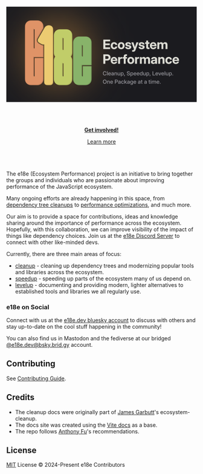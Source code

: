 ![e18e (Ecosystem Performance)](/docs/public/e18e-og-image.png)

<br><br>

<p align="center">
<a href="https://chat.e18e.dev"><b>Get involved!</b></a>
</p>
<p align="center">
 <a href="https://e18e.dev">Learn more</a>
</p>

<h4 align="center">

</h4>
<br>
<br>

The e18e (Ecosystem Performance) project is an initiative to bring together the groups and individuals who are passionate about improving performance of the JavaScript ecosystem.

Many ongoing efforts are already happening in this space, from [dependency tree cleanups](https://github.com/43081j/ecosystem-cleanup) to [performance optimizations](https://marvinh.dev/blog/speeding-up-javascript-ecosystem/), and much more.

Our aim is to provide a space for contributions, ideas and knowledge sharing around the importance of performance across the ecosystem. Hopefully, with this collaboration, we can improve visibility of the impact of things like dependency choices. Join us at the [e18e Discord Server](https://chat.e18e.dev) to connect with other like-minded devs.

Currently, there are three main areas of focus:

- [cleanup](https://e18e.dev/guide/cleanup) - cleaning up dependency trees and modernizing popular tools and libraries across the ecosystem.
- [speedup](https://e18e.dev/guide/speedup) - speeding up parts of the ecosystem many of us depend on.
- [levelup](https://e18e.dev/guide/levelup) - documenting and providing modern, lighter alternatives to established tools and libraries we all regularly use.

### e18e on Social

Connect with us at the [e18e.dev bluesky account](https://bsky.app/profile/e18e.dev) to discuss with others and stay up-to-date on the cool stuff happening in the community!

You can also find us in Mastodon and the fediverse at our bridged [@e18e.dev@bsky.brid.gy](https://m.webtoo.ls/@e18e.dev@bsky.brid.gy) account.

## Contributing

See [Contributing Guide](https://github.com/e18e/e18e/blob/main/CONTRIBUTING.md).

## Credits

- The cleanup docs were originally part of [James Garbutt](https://github.com/43081j)'s ecosystem-cleanup.
- The docs site was created using the [Vite docs](https://vitejs.dev) as a base.
- The repo follows [Anthony Fu](https://github.com/antfu)'s recommendations.

## License

[MIT](./LICENSE) License © 2024-Present e18e Contributors
